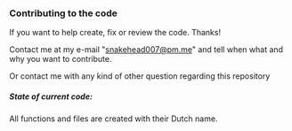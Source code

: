 ### Contributing to the code

If you want to help create, fix or review the code. Thanks!

Contact me at my e-mail "snakehead007@pm.me" and tell when what and why you want to contribute.

Or contact me with any kind of other question regarding this repository

##### State of current code:

All functions and files are created with their Dutch name.
